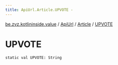```yaml
---
title: ApiUrl.Article.UPVOTE - 
---
```


[be.zvz.kotlininside.value](../../index.html) / [ApiUrl](../index.html) / [Article](index.html) / [UPVOTE](./-u-p-v-o-t-e.html)

# UPVOTE

`static val UPVOTE: String`
